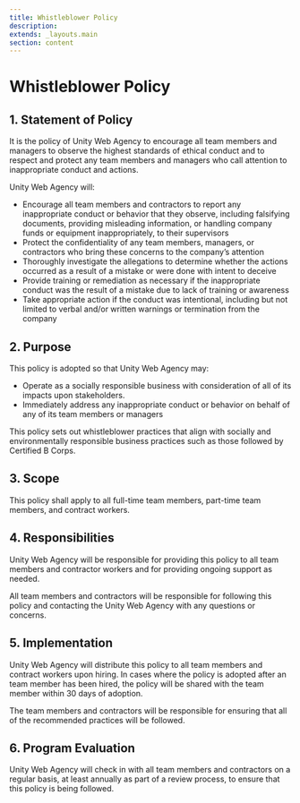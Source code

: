 ```yaml
---
title: Whistleblower Policy
description:
extends: _layouts.main
section: content
---
```


# Whistleblower Policy

## 1. Statement of Policy

It is the policy of Unity Web Agency to encourage all team members and managers to observe the highest standards of ethical conduct and to respect and protect any team members and managers who call attention to inappropriate conduct and actions.

Unity Web Agency will:

* Encourage all team members and contractors to report any inappropriate conduct or behavior that they observe, including falsifying documents, providing misleading information, or handling company funds or equipment inappropriately, to their supervisors
* Protect the confidentiality of any team members, managers, or contractors who bring these concerns to the company’s attention
* Thoroughly investigate the allegations to determine whether the actions occurred as a result of a mistake or were done with intent to deceive
* Provide training or remediation as necessary if the inappropriate conduct was the result of a mistake due to lack of training or awareness
* Take appropriate action if the conduct was intentional, including but not limited to verbal and/or written warnings or termination from the company

## 2. Purpose

This policy is adopted so that Unity Web Agency may:

* Operate as a socially responsible business with consideration of all of its impacts upon stakeholders.
* Immediately address any inappropriate conduct or behavior on behalf of any of its team members or managers

This policy sets out whistleblower practices that align with socially and environmentally responsible business practices such as those followed by Certified B Corps.

## 3. Scope

This policy shall apply to all full-time team members, part-time team members, and contract workers.

## 4. Responsibilities

Unity Web Agency will be responsible for providing this policy to all team members and contractor workers and for providing ongoing support as needed.

All team members and contractors will be responsible for following this policy and contacting the Unity Web Agency with any questions or concerns.

## 5. Implementation

Unity Web Agency will distribute this policy to all team members and contract workers upon hiring. In cases where the policy is adopted after an team member has been hired, the policy will be shared with the team member within 30 days of adoption.

The team members and contractors will be responsible for ensuring that all of the recommended practices will be followed.

## 6. Program Evaluation

Unity Web Agency will check in with all team members and contractors on a regular basis, at least annually as part of a review process, to ensure that this policy is being followed.
